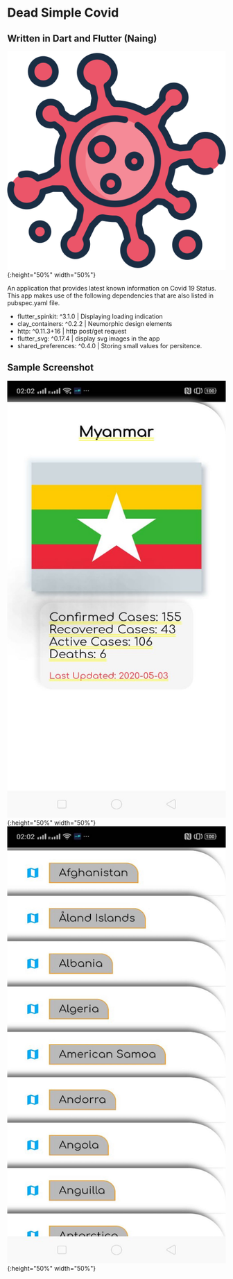 # Dead Simple Covid
## Written in Dart and Flutter (Naing)

![Country Covid Details](showcase/appstore.png){:height="50%" width="50%"}

An application that provides latest known information on Covid 19 Status.
This app makes use of the following dependencies that are also listed in pubspec.yaml file. 

* flutter_spinkit: ^3.1.0 | Displaying loading indication
* clay_containers: ^0.2.2 | Neumorphic design elements
* http: ^0.11.3+16 | http post/get request
* flutter_svg: ^0.17.4 | display svg images in the app
* shared_preferences: ^0.4.0 | Storing small values for persitence.  

## Sample Screenshot
![Country Covid Details](showcase/flag.jpg){:height="50%" width="50%"}
![Country List](showcase/list.jpg){:height="50%" width="50%"}






